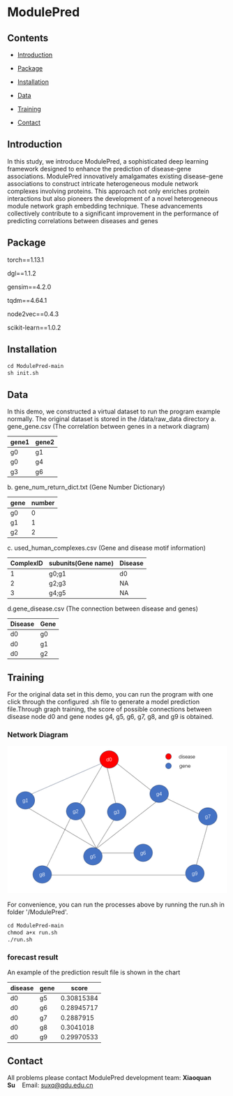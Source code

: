 # ModulePred

## Contents

- <u>[Introduction](#Introduction)</u>

- <u>[Package](#Package)</u>

- <u>[Installation](#Installation)</u>

- <u>[Data](#Data)</u>

- <u>[Training](#Training)</u>

- <u>[Contact](#Contact)</u>

## Introduction

In this study, we introduce ModulePred, a sophisticated deep learning framework designed to enhance the prediction of disease-gene associations. ModulePred innovatively amalgamates existing disease-gene associations to construct intricate heterogeneous module network complexes involving proteins. This approach not only enriches protein interactions but also pioneers the development of a novel heterogeneous module network graph embedding technique. These advancements collectively contribute to a significant improvement in the performance of predicting correlations between diseases and genes

## Package

torch==1.13.1

dgl==1.1.2

gensim==4.2.0

tqdm==4.64.1

node2vec==0.4.3

scikit-learn==1.0.2

## Installation

```
cd ModulePred-main
sh init.sh
```

## Data

In this demo, we constructed a virtual dataset to run the program example normally. The original dataset is stored in the /data/raw_data directory
a.    gene_gene.csv (The correlation between genes in a network diagram)

| gene1 | gene2 |
| ----- | ----- |
| g0    | g1    |
| g0    | g4    |
| g3    | g6    |

b.    gene_num_return_dict.txt (Gene Number Dictionary)

| gene | number |
| ---- | ------ |
| g0   | 0      |
| g1   | 1      |
| g2   | 2      |

c.    used_human_complexes.csv (Gene and disease motif information)

| ComplexID | subunits(Gene name) | Disease |
| --------- | ------------------- | ------- |
| 1         | g0;g1               | d0      |
| 2         | g2;g3               | NA      |
| 3         | g4;g5               | NA      |

d.gene_disease.csv (The connection between disease and genes)

| Disease | Gene |
| ------- | ---- |
| d0      | g0   |
| d0      | g1   |
| d0      | g2   |

Training
-----------------------------

For the original data set in this demo, you can run the program with one click through the configured .sh file to generate a model prediction file.Through graph training, the score of possible connections between disease node d0 and gene nodes g4, g5, g6, g7, g8, and g9 is obtained.

### Network Diagram

![image](https://github.com/qdu-bioinfo/ModulePred/blob/main/img.png)

For convenience, you can run the processes above by running the run.sh in folder '/ModulePred'.

```
cd ModulePred-main
chmod a+x run.sh
./run.sh
```

### forecast result

An example of the prediction result file is shown in the chart

| disease | gene | score      |
| ------- | ---- | ---------- |
| d0      | g5   | 0.30815384 |
| d0      | g6   | 0.28945717 |
| d0      | g7   | 0.2887915  |
| d0      | g8   | 0.3041018  |
| d0      | g9   | 0.29970533 |

## Contact

All problems please contact ModulePred development team: **Xiaoquan Su**    Email: [suxq@qdu.edu.cn](mailto:suxq@qdu.edu.cn)
